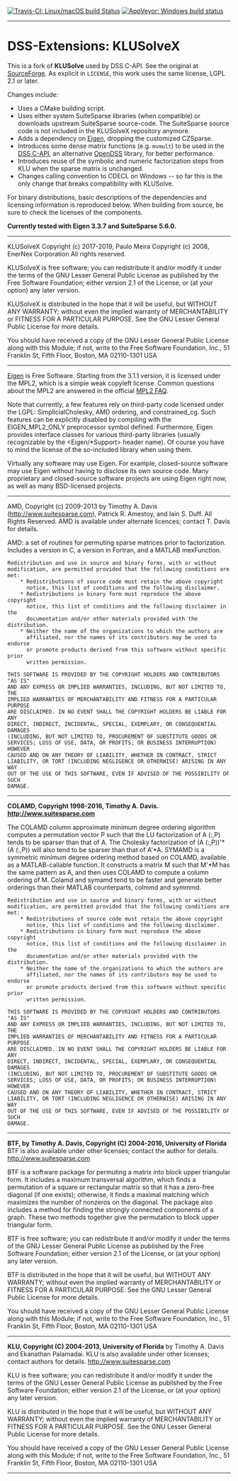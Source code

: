 [![Travis-CI: Linux/macOS build Status](https://travis-ci.com/dss-extensions/klusolve.svg?branch=master)](https://travis-ci.com/dss-extensions/klusolve)
[![AppVeyor: Windows build status](https://ci.appveyor.com/api/projects/status/k87v4udm4paiykap/branch/master?svg=true)](https://ci.appveyor.com/project/PMeira/klusolve/branch/master)

---

# DSS-Extensions: KLUSolveX

This is a fork of **KLUSolve** used by DSS C-API. See the original at [SourceForge](https://sourceforge.net/p/klusolve/code/HEAD/tree/). As explicit in `LICENSE`, this work uses the same license, LGPL 2.1 or later.

Changes include:
- Uses a CMake building script.
- Uses either system SuiteSparse libraries (when compatible) or downloads upstream SuiteSparse source-code. The SuiteSparse source code is not included in the KLUSolveX repository anymore.
- Adds a dependency on [Eigen](http://eigen.tuxfamily.org/), dropping the customized CZSparse.
- Introduces some dense matrix functions (e.g. `mvmult`) to be used in the [DSS C-API](https://github.com/dss-extensions/dss_capi/), an alternative [OpenDSS](sf.net/p/electricdss) library, for better performance.
- Introduces reuse of the symbolic and numeric factorization steps from KLU when the sparse matrix is unchanged.
- Changes calling convention to CDECL on Windows -- so far this is the only change that breaks compatibility with KLUSolve. 

For binary distributions, basic descriptions of the dependencies and licensing information is reproduced below. When building from source, be sure to check the licenses of the components.

**Currently tested with Eigen 3.3.7 and SuiteSparse 5.6.0.**

---

KLUSolveX
Copyright (c) 2017-2019, Paulo Meira
Copyright (c) 2008, EnerNex Corporation
All rights reserved.

KLUSolveX is free software; you can redistribute it and/or
modify it under the terms of the GNU Lesser General Public
License as published by the Free Software Foundation; either
version 2.1 of the License, or (at your option) any later version.

KLUSolveX is distributed in the hope that it will be useful,
but WITHOUT ANY WARRANTY; without even the implied warranty of
MERCHANTABILITY or FITNESS FOR A PARTICULAR PURPOSE.  See the GNU
Lesser General Public License for more details.

You should have received a copy of the GNU Lesser General Public
License along with this Module; if not, write to the Free Software
Foundation, Inc., 51 Franklin St, Fifth Floor, Boston, MA  02110-1301  USA

---

[Eigen](http://eigen.tuxfamily.org/) is Free Software. Starting from the 3.1.1 version, it is licensed under the MPL2, which is a simple weak copyleft license. Common questions about the MPL2 are answered in the official [MPL2 FAQ](http://www.mozilla.org/MPL/2.0/FAQ.html).

Note that currently, a few features rely on third-party code licensed under the LGPL: SimplicialCholesky, AMD ordering, and constrained_cg. Such features can be explicitly disabled by compiling with the EIGEN_MPL2_ONLY preprocessor symbol defined. Furthermore, Eigen provides interface classes for various third-party libraries (usually recognizable by the <Eigen/*Support> header name). Of course you have to mind the license of the so-included library when using them.

Virtually any software may use Eigen. For example, closed-source software may use Eigen without having to disclose its own source code. Many proprietary and closed-source software projects are using Eigen right now, as well as many BSD-licensed projects. 

---

AMD, Copyright (c) 2009-2013 by Timothy A. Davis (http://www.suitesparse.com),
Patrick R. Amestoy, and Iain S. Duff.  All Rights Reserved.  AMD is available
under alternate licences; contact T. Davis for details.

AMD:  a set of routines for permuting sparse matrices prior to
    factorization.  Includes a version in C, a version in Fortran, and a MATLAB
    mexFunction.
   
    Redistribution and use in source and binary forms, with or without
    modification, are permitted provided that the following conditions are met:
        * Redistributions of source code must retain the above copyright
          notice, this list of conditions and the following disclaimer.
        * Redistributions in binary form must reproduce the above copyright
          notice, this list of conditions and the following disclaimer in the
          documentation and/or other materials provided with the distribution.
        * Neither the name of the organizations to which the authors are
          affiliated, nor the names of its contributors may be used to endorse
          or promote products derived from this software without specific prior
          written permission.

    THIS SOFTWARE IS PROVIDED BY THE COPYRIGHT HOLDERS AND CONTRIBUTORS "AS IS"
    AND ANY EXPRESS OR IMPLIED WARRANTIES, INCLUDING, BUT NOT LIMITED TO, THE
    IMPLIED WARRANTIES OF MERCHANTABILITY AND FITNESS FOR A PARTICULAR PURPOSE
    ARE DISCLAIMED. IN NO EVENT SHALL THE COPYRIGHT HOLDERS BE LIABLE FOR ANY
    DIRECT, INDIRECT, INCIDENTAL, SPECIAL, EXEMPLARY, OR CONSEQUENTIAL DAMAGES
    (INCLUDING, BUT NOT LIMITED TO, PROCUREMENT OF SUBSTITUTE GOODS OR
    SERVICES; LOSS OF USE, DATA, OR PROFITS; OR BUSINESS INTERRUPTION) HOWEVER
    CAUSED AND ON ANY THEORY OF LIABILITY, WHETHER IN CONTRACT, STRICT
    LIABILITY, OR TORT (INCLUDING NEGLIGENCE OR OTHERWISE) ARISING IN ANY WAY
    OUT OF THE USE OF THIS SOFTWARE, EVEN IF ADVISED OF THE POSSIBILITY OF SUCH
    DAMAGE.

   
---


**COLAMD, Copyright 1998-2016, Timothy A. Davis.  http://www.suitesparse.com**


The COLAMD column approximate minimum degree ordering algorithm computes
a permutation vector P such that the LU factorization of A (:,P)
tends to be sparser than that of A.  The Cholesky factorization of
(A (:,P))'*(A (:,P)) will also tend to be sparser than that of A'*A.
SYMAMD is a symmetric minimum degree ordering method based on COLAMD,
available as a MATLAB-callable function.  It constructs a matrix M such
that M'*M has the same pattern as A, and then uses COLAMD to compute a column
ordering of M.  Colamd and symamd tend to be faster and generate better
orderings than their MATLAB counterparts, colmmd and symmmd.

    Redistribution and use in source and binary forms, with or without
    modification, are permitted provided that the following conditions are met:
        * Redistributions of source code must retain the above copyright
          notice, this list of conditions and the following disclaimer.
        * Redistributions in binary form must reproduce the above copyright
          notice, this list of conditions and the following disclaimer in the
          documentation and/or other materials provided with the distribution.
        * Neither the name of the organizations to which the authors are
          affiliated, nor the names of its contributors may be used to endorse
          or promote products derived from this software without specific prior
          written permission.

    THIS SOFTWARE IS PROVIDED BY THE COPYRIGHT HOLDERS AND CONTRIBUTORS "AS IS"
    AND ANY EXPRESS OR IMPLIED WARRANTIES, INCLUDING, BUT NOT LIMITED TO, THE
    IMPLIED WARRANTIES OF MERCHANTABILITY AND FITNESS FOR A PARTICULAR PURPOSE
    ARE DISCLAIMED. IN NO EVENT SHALL THE COPYRIGHT HOLDERS BE LIABLE FOR ANY
    DIRECT, INDIRECT, INCIDENTAL, SPECIAL, EXEMPLARY, OR CONSEQUENTIAL DAMAGES
    (INCLUDING, BUT NOT LIMITED TO, PROCUREMENT OF SUBSTITUTE GOODS OR
    SERVICES; LOSS OF USE, DATA, OR PROFITS; OR BUSINESS INTERRUPTION) HOWEVER
    CAUSED AND ON ANY THEORY OF LIABILITY, WHETHER IN CONTRACT, STRICT
    LIABILITY, OR TORT (INCLUDING NEGLIGENCE OR OTHERWISE) ARISING IN ANY WAY
    OUT OF THE USE OF THIS SOFTWARE, EVEN IF ADVISED OF THE POSSIBILITY OF SUCH
    DAMAGE.

---

**BTF, by Timothy A. Davis, Copyright (C) 2004-2016, University of Florida**
BTF is also available under other licenses; contact the author for details.
http://www.suitesparse.com

BTF is a software package for permuting a matrix into block upper triangular
form.  It includes a maximum transversal algorithm, which finds a permutation
of a square or rectangular matrix so that it has a zero-free diagonal (if one
exists); otherwise, it finds a maximal matching which maximizes the number of
nonzeros on the diagonal.  The package also includes a method for finding the
strongly connected components of a graph.  These two methods together give the
permutation to block upper triangular form.

BTF is free software; you can redistribute it and/or
modify it under the terms of the GNU Lesser General Public
License as published by the Free Software Foundation; either
version 2.1 of the License, or (at your option) any later version.

BTF is distributed in the hope that it will be useful,
but WITHOUT ANY WARRANTY; without even the implied warranty of
MERCHANTABILITY or FITNESS FOR A PARTICULAR PURPOSE.  See the GNU
Lesser General Public License for more details.

You should have received a copy of the GNU Lesser General Public
License along with this Module; if not, write to the Free Software
Foundation, Inc., 51 Franklin St, Fifth Floor, Boston, MA  02110-1301  USA

---

**KLU, Copyright (C) 2004-2013, University of Florida**
by Timothy A. Davis and Ekanathan Palamadai.
KLU is also available under other licenses; contact authors for details.
http://www.suitesparse.com

KLU is free software; you can redistribute it and/or
modify it under the terms of the GNU Lesser General Public
License as published by the Free Software Foundation; either
version 2.1 of the License, or (at your option) any later version.

KLU is distributed in the hope that it will be useful,
but WITHOUT ANY WARRANTY; without even the implied warranty of
MERCHANTABILITY or FITNESS FOR A PARTICULAR PURPOSE.  See the GNU
Lesser General Public License for more details.

You should have received a copy of the GNU Lesser General Public
License along with this Module; if not, write to the Free Software
Foundation, Inc., 51 Franklin St, Fifth Floor, Boston, MA  02110-1301  USA

---
